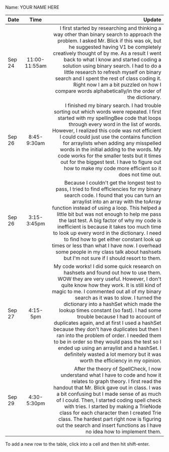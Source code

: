 Name: YOUR NAME HERE

| Date   |     Time      |                                                                                                                                                                                                                                                                                                                                                                                                                                                                                                                                                                                                                                                                                                           Update |
|:-------|:-------------:|-----------------------------------------------------------------------------------------------------------------------------------------------------------------------------------------------------------------------------------------------------------------------------------------------------------------------------------------------------------------------------------------------------------------------------------------------------------------------------------------------------------------------------------------------------------------------------------------------------------------------------------------------------------------------------------------------------------------:|
| Sep 24 | 11:00-11:55am |                                                                                                                                                                                               I first started by researching and thinking a way other than binary search to approach the problem. I asked Mr. Blick if this was ok, but he suggested having V1 be completely creatively thought of by me. As a result I went back to what I know and started coding a solution using binary search. I had to do a little research to refresh myself on binary search and I spent the rest of class coding it. Right now I am a bit puzzled on how I compare words alphabetically/in the order of the dictionary. |
| Sep 26 |  8:45-9:30am  |                                                                                                                                                                                      I finished my binary search. I had trouble sorting out which words were repeated. I first started with my spellingBee code that loops through every word in the list of words. However, I realized this code was not efficient I could could just use the contains function for arraylists when adding any misspelled words in the initial adding to the words. My code works for the smaller tests but it times out for the biggest test. I have to figure out how to make my code more efficient so it does not time out. |
| Sep 26 |  3:15-3:45pm  |                                                                                                      Because I couldn't get the longest test to pass, I tried to find efficiencies for my binary search code. I found that you can turn an arraylist into an array with the toArray function instead of using a loop. This helped a little bit but was not enough to help me pass the last test. A big factor of why my code is inefficient is because it takes too much time to look up every word in the dictionary. I need to find how to get either constant look up times or less than what I have now. I overhead some people in my class talk about hashsets but I'm not sure if I should resort to them. |
| Sep 27 |   4:15-5pm    | My code works! I did some quick research on hashsets and found out how to use them. WOW they are very useful. However, I don't quite know how they work. It is still kind of magic to me. I commented out all of my binary search as it was to slow. I turned the dictionary into a hashSet which made the lookup times constant (so fast). I had some trouble because I had to account of duplicates again, and at first I used a hashSet because they don't have duplicates but then I ran into the problem of order. I needed them to be in order so they would pass the test so I ended up using an arraylist and a hashSet. I definitely wasted a lot memory but it was worth the efficiency in my opinion. |
| Sep 29 |  4:30-5:30pm  |                                                                                                                                                                                                                          After the theory of SpellCheck, I now understand what I have to code and how it relates to graph theory. I first read the handout that Mr. Blick gave out in class. I was a bit confusing but I made sense of as much of I could. Then, I started coding spell check with tries. I started by making a TrieNode class for each character then I created Trie class. The hardest part right now is figuring out the search and insert functions as I have no idea how to implement them. |


To add a new row to the table, click into a cell and then hit shift-enter.